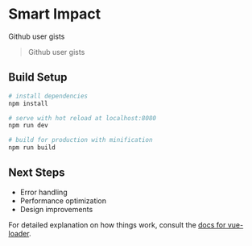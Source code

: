 # Smart Impact
Github user gists

> Github user gists

## Build Setup

``` bash
# install dependencies
npm install

# serve with hot reload at localhost:8080
npm run dev

# build for production with minification
npm run build
```

## Next Steps

- Error handling
- Performance optimization
- Design improvements

For detailed explanation on how things work, consult the [docs for vue-loader](http://vuejs.github.io/vue-loader).